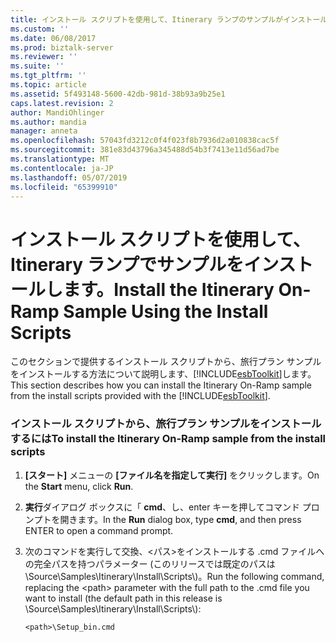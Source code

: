 ```yaml
---
title: インストール スクリプトを使用して、Itinerary ランプのサンプルがインストール |Microsoft Docs
ms.custom: ''
ms.date: 06/08/2017
ms.prod: biztalk-server
ms.reviewer: ''
ms.suite: ''
ms.tgt_pltfrm: ''
ms.topic: article
ms.assetid: 5f493148-5600-42db-981d-38b93a9b25e1
caps.latest.revision: 2
author: MandiOhlinger
ms.author: mandia
manager: anneta
ms.openlocfilehash: 57043fd3212c0f4f023f8b7936d2a010838cac5f
ms.sourcegitcommit: 381e83d43796a345488d54b3f7413e11d56ad7be
ms.translationtype: MT
ms.contentlocale: ja-JP
ms.lasthandoff: 05/07/2019
ms.locfileid: "65399910"
---
```

# <a name="install-the-itinerary-on-ramp-sample-using-the-install-scripts"></a><span data-ttu-id="d5453-102">インストール スクリプトを使用して、Itinerary ランプでサンプルをインストールします。</span><span class="sxs-lookup"><span data-stu-id="d5453-102">Install the Itinerary On-Ramp Sample Using the Install Scripts</span></span>
<span data-ttu-id="d5453-103">このセクションで提供するインストール スクリプトから、旅行プラン サンプルをインストールする方法について説明します、[!INCLUDE[esbToolkit](../includes/esbtoolkit-md.md)]します。</span><span class="sxs-lookup"><span data-stu-id="d5453-103">This section describes how you can install the Itinerary On-Ramp sample from the install scripts provided with the [!INCLUDE[esbToolkit](../includes/esbtoolkit-md.md)].</span></span>  
  
### <a name="to-install-the-itinerary-on-ramp-sample-from-the-install-scripts"></a><span data-ttu-id="d5453-104">インストール スクリプトから、旅行プラン サンプルをインストールするには</span><span class="sxs-lookup"><span data-stu-id="d5453-104">To install the Itinerary On-Ramp sample from the install scripts</span></span>  
  
1.  <span data-ttu-id="d5453-105">**[スタート]** メニューの **[ファイル名を指定して実行]** をクリックします。</span><span class="sxs-lookup"><span data-stu-id="d5453-105">On the **Start** menu, click **Run**.</span></span>  
  
2.  <span data-ttu-id="d5453-106">**実行**ダイアログ ボックスに「 **cmd**、し、enter キーを押してコマンド プロンプトを開きます。</span><span class="sxs-lookup"><span data-stu-id="d5453-106">In the **Run** dialog box, type **cmd**, and then press ENTER to open a command prompt.</span></span>  
  
3.  <span data-ttu-id="d5453-107">次のコマンドを実行して交換、\<パス\>をインストールする .cmd ファイルへの完全パスを持つパラメーター (このリリースでは既定のパスは \Source\Samples\Itinerary\Install\Scripts\\)。</span><span class="sxs-lookup"><span data-stu-id="d5453-107">Run the following command, replacing the \<path\> parameter with the full path to the .cmd file you want to install (the default path in this release is \Source\Samples\Itinerary\Install\Scripts\\):</span></span>  
  
    ```  
    <path>\Setup_bin.cmd  
    ```